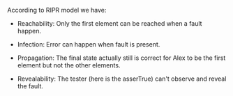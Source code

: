 According to RIPR model we have:

 - Reachability: Only the first element can be reached when a fault happen.
  
 - Infection: Error can happen when fault is present.
  
 - Propagation: The final state actually still is correct for Alex to be the first element but not the other elements.
  
 - Revealability: The tester (here is the asserTrue) can't observe and reveal the fault.
  
